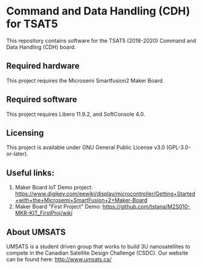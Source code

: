 # Command and Data Handling (CDH) for TSAT5
This repository contains software for the TSAT5 (2018-2020) Command and Data Handling (CDH) board.

## Required hardware
This project requires the Microsemi Smartfusion2 Maker Board.

## Required software
This project requires Libero 11.9.2, and SoftConsole 4.0.

## Licensing
This project is available under GNU General Public License v3.0 (GPL-3.0-or-later).

## Useful links:
1. Maker Board IoT Demo project: https://www.digikey.com/eewiki/display/microcontroller/Getting+Started+with+the+Microsemi+SmartFusion+2+Maker-Board
2. Maker Board "First Project" Demo: https://github.com/tstana/M2S010-MKR-KIT_FirstProj/wiki

## About UMSATS
UMSATS is a student driven group that works to build 3U nanosatellites to compete in the Canadian Satellite Design Challenge (CSDC). Our website can be found here: http://www.umsats.ca/
